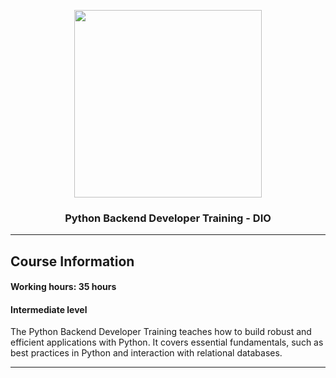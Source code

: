 <p align="center">
<img width="300" height="300" src="https://hermes.dio.me/tracks/5d55a4ec-ef34-4222-830f-18dea83ba393.png"></img>

<h3 align="center"> Python Backend Developer Training - DIO</h3>
</p>

***

## Course Information

#### Working hours: 35 hours

#### Intermediate level

<p>The Python Backend Developer Training teaches how to build robust and efficient applications with Python. It covers essential fundamentals, such as best practices in Python and interaction with relational databases.</p>

***
